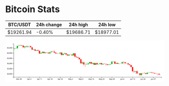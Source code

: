 # Bitcoin Stats

BTC/USDT|24h change|24h high|24h low|
|---|---|---|---|
|$19261.94|-0.40%|$19686.71|$18977.01|

<img src="./chart.svg">
